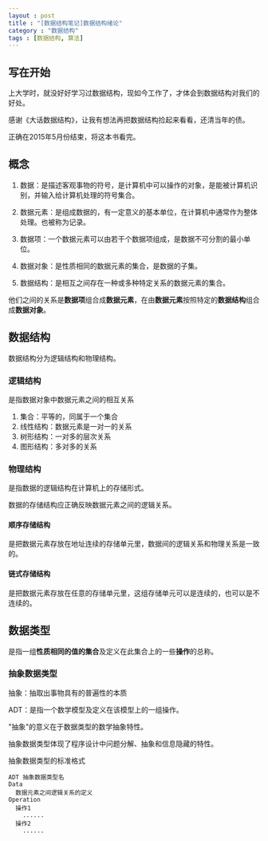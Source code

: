 ```yaml
---
layout : post
title : "[数据结构笔记]数据结构绪论"
category : "数据结构"
tags : [数据结构, 算法]
---
```


## 写在开始

上大学时，就没好好学习过数据结构，现如今工作了，才体会到数据结构对我们的好处。

感谢《大话数据结构》，让我有想法再把数据结构捡起来看看，还清当年的债。

正确在2015年5月份结束，将这本书看完。

## 概念

 1. 数据：是描述客观事物的符号，是计算机中可以操作的对象，是能被计算机识别，并输入给计算机处理的符号集合。

 2. 数据元素：是组成数据的，有一定意义的基本单位，在计算机中通常作为整体处理。也被称为记录。

 3. 数据项：一个数据元素可以由若干个数据项组成，是数据不可分割的最小单位。

 4. 数据对象：是性质相同的数据元素的集合，是数据的子集。

 5. 数据结构：是相互之间存在一种或多种特定关系的数据元素的集合。

他们之间的关系是**数据项**组合成**数据元素**，在由**数据元素**按照特定的**数据结构**组合成**数据对象**。

## 数据结构

数据结构分为逻辑结构和物理结构。

### 逻辑结构

是指数据对象中数据元素之间的相互关系

 1. 集合：平等的，同属于一个集合
 2. 线性结构：数据元素是一对一的关系
 3. 树形结构：一对多的层次关系
 4. 图形结构：多对多的关系


### 物理结构

是指数据的逻辑结构在计算机上的存储形式。

数据的存储结构应正确反映数据元素之间的逻辑关系。

#### 顺序存储结构

是把数据元素存放在地址连续的存储单元里，数据间的逻辑关系和物理关系是一致的。

#### 链式存储结构

是把数据元素存放在任意的存储单元里，这组存储单元可以是连续的，也可以是不连续的。

## 数据类型

是指一组**性质相同的值的集合**及定义在此集合上的一些**操作**的总称。

### 抽象数据类型

抽象：抽取出事物具有的普遍性的本质

ADT：是指一个数学模型及定义在该模型上的一组操作。

"抽象"的意义在于数据类型的数学抽象特性。

抽象数据类型体现了程序设计中问题分解、抽象和信息隐藏的特性。

抽象数据类型的标准格式

```
ADT 抽象数据类型名
Data
  数据元素之间逻辑关系的定义
Operation
  操作1
    ......
  操作2
    ......
```







